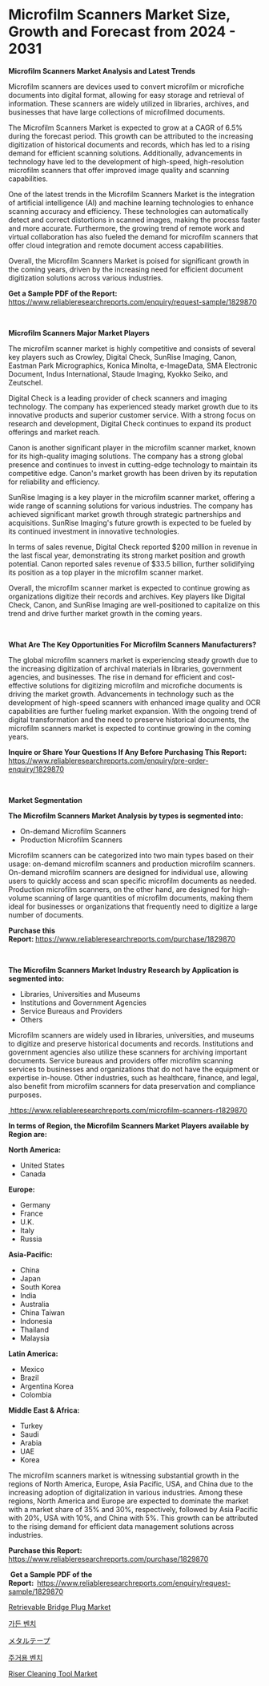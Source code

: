 <p><h1>Microfilm Scanners Market Size, Growth and Forecast from 2024 - 2031</h1></p><p><strong>Microfilm Scanners Market Analysis and Latest Trends</strong></p>
<p><p>Microfilm scanners are devices used to convert microfilm or microfiche documents into digital format, allowing for easy storage and retrieval of information. These scanners are widely utilized in libraries, archives, and businesses that have large collections of microfilmed documents.</p><p>The Microfilm Scanners Market is expected to grow at a CAGR of 6.5% during the forecast period. This growth can be attributed to the increasing digitization of historical documents and records, which has led to a rising demand for efficient scanning solutions. Additionally, advancements in technology have led to the development of high-speed, high-resolution microfilm scanners that offer improved image quality and scanning capabilities.</p><p>One of the latest trends in the Microfilm Scanners Market is the integration of artificial intelligence (AI) and machine learning technologies to enhance scanning accuracy and efficiency. These technologies can automatically detect and correct distortions in scanned images, making the process faster and more accurate. Furthermore, the growing trend of remote work and virtual collaboration has also fueled the demand for microfilm scanners that offer cloud integration and remote document access capabilities.</p><p>Overall, the Microfilm Scanners Market is poised for significant growth in the coming years, driven by the increasing need for efficient document digitization solutions across various industries.</p></p>
<p><strong>Get a Sample PDF of the Report:&nbsp;</strong> <a href="https://www.reliableresearchreports.com/enquiry/request-sample/1829870">https://www.reliableresearchreports.com/enquiry/request-sample/1829870</a></p>
<p>&nbsp;</p>
<p><strong>Microfilm Scanners Major Market Players</strong></p>
<p><p>The microfilm scanner market is highly competitive and consists of several key players such as Crowley, Digital Check, SunRise Imaging, Canon, Eastman Park Micrographics, Konica Minolta, e-ImageData, SMA Electronic Document, Indus International, Staude Imaging, Kyokko Seiko, and Zeutschel.</p><p>Digital Check is a leading provider of check scanners and imaging technology. The company has experienced steady market growth due to its innovative products and superior customer service. With a strong focus on research and development, Digital Check continues to expand its product offerings and market reach.</p><p>Canon is another significant player in the microfilm scanner market, known for its high-quality imaging solutions. The company has a strong global presence and continues to invest in cutting-edge technology to maintain its competitive edge. Canon's market growth has been driven by its reputation for reliability and efficiency.</p><p>SunRise Imaging is a key player in the microfilm scanner market, offering a wide range of scanning solutions for various industries. The company has achieved significant market growth through strategic partnerships and acquisitions. SunRise Imaging's future growth is expected to be fueled by its continued investment in innovative technologies.</p><p>In terms of sales revenue, Digital Check reported $200 million in revenue in the last fiscal year, demonstrating its strong market position and growth potential. Canon reported sales revenue of $33.5 billion, further solidifying its position as a top player in the microfilm scanner market.</p><p>Overall, the microfilm scanner market is expected to continue growing as organizations digitize their records and archives. Key players like Digital Check, Canon, and SunRise Imaging are well-positioned to capitalize on this trend and drive further market growth in the coming years.</p></p>
<p>&nbsp;</p>
<p><strong>What Are The Key Opportunities For Microfilm Scanners Manufacturers?</strong></p>
<p><p>The global microfilm scanners market is experiencing steady growth due to the increasing digitization of archival materials in libraries, government agencies, and businesses. The rise in demand for efficient and cost-effective solutions for digitizing microfilm and microfiche documents is driving the market growth. Advancements in technology such as the development of high-speed scanners with enhanced image quality and OCR capabilities are further fueling market expansion. With the ongoing trend of digital transformation and the need to preserve historical documents, the microfilm scanners market is expected to continue growing in the coming years.</p></p>
<p><strong>Inquire or Share Your Questions If Any Before Purchasing This Report:</strong> <a href="https://www.reliableresearchreports.com/enquiry/pre-order-enquiry/1829870">https://www.reliableresearchreports.com/enquiry/pre-order-enquiry/1829870</a></p>
<p>&nbsp;</p>
<p><strong>Market Segmentation</strong></p>
<p><strong>The Microfilm Scanners Market Analysis by types is segmented into:</strong></p>
<p><ul><li>On-demand Microfilm Scanners</li><li>Production Microfilm Scanners</li></ul></p>
<p><p>Microfilm scanners can be categorized into two main types based on their usage: on-demand microfilm scanners and production microfilm scanners. On-demand microfilm scanners are designed for individual use, allowing users to quickly access and scan specific microfilm documents as needed. Production microfilm scanners, on the other hand, are designed for high-volume scanning of large quantities of microfilm documents, making them ideal for businesses or organizations that frequently need to digitize a large number of documents.</p></p>
<p><strong>Purchase this Report:&nbsp;</strong><a href="https://www.reliableresearchreports.com/purchase/1829870">https://www.reliableresearchreports.com/purchase/1829870</a></p>
<p>&nbsp;</p>
<p><strong>The Microfilm Scanners Market Industry Research by Application is segmented into:</strong></p>
<p><ul><li>Libraries, Universities and Museums</li><li>Institutions and Government Agencies</li><li>Service Bureaus and Providers</li><li>Others</li></ul></p>
<p><p>Microfilm scanners are widely used in libraries, universities, and museums to digitize and preserve historical documents and records. Institutions and government agencies also utilize these scanners for archiving important documents. Service bureaus and providers offer microfilm scanning services to businesses and organizations that do not have the equipment or expertise in-house. Other industries, such as healthcare, finance, and legal, also benefit from microfilm scanners for data preservation and compliance purposes.</p></p>
<p><a href="https://www.reliableresearchreports.com/microfilm-scanners-r1829870">&nbsp;https://www.reliableresearchreports.com/microfilm-scanners-r1829870</a></p>
<p><strong>In terms of Region, the Microfilm Scanners Market Players available by Region are:</strong></p>
<p>
    <p> <strong> North America: </strong>
        <ul>
            <li>United States</li>
            <li>Canada</li>
        </ul>
        </p> 
    <p> <strong> Europe: </strong>
        <ul>
            <li>Germany</li>
            <li>France</li>
            <li>U.K.</li>
            <li>Italy</li>
            <li>Russia</li>
        </ul>
        </p> 
    <p> <strong> Asia-Pacific: </strong>
        <ul>
            <li>China</li>
            <li>Japan</li>
            <li>South Korea</li>
            <li>India</li>
            <li>Australia</li>
            <li>China Taiwan</li>
            <li>Indonesia</li>
            <li>Thailand</li>
            <li>Malaysia</li>
        </ul>
        </p> 
    <p> <strong> Latin America: </strong>
        <ul>
            <li>Mexico</li>
            <li>Brazil</li>
            <li>Argentina Korea</li>
            <li>Colombia</li>
        </ul>
        </p> 
    <p> <strong> Middle East & Africa: </strong>
        <ul>
            <li>Turkey</li>
            <li>Saudi</li>
            <li>Arabia</li>
            <li>UAE</li>
            <li>Korea</li>
        </ul>
    </p>
    </p>
<p><p>The microfilm scanners market is witnessing substantial growth in the regions of North America, Europe, Asia Pacific, USA, and China due to the increasing adoption of digitalization in various industries. Among these regions, North America and Europe are expected to dominate the market with a market share of 35% and 30%, respectively, followed by Asia Pacific with 20%, USA with 10%, and China with 5%. This growth can be attributed to the rising demand for efficient data management solutions across industries.</p></p>
<p><strong>Purchase this Report: </strong><a href="https://www.reliableresearchreports.com/purchase/1829870">https://www.reliableresearchreports.com/purchase/1829870</a></p>
<p>&nbsp;<strong>Get a Sample PDF of the Report:&nbsp;&nbsp;</strong><a href="https://www.reliableresearchreports.com/enquiry/request-sample/1829870">https://www.reliableresearchreports.com/enquiry/request-sample/1829870</a></p>
<p><strong></strong></p>
<p><p><a href="https://github.com/gdfhhhj/Market-Research-Report-List-4/blob/main/retrievable-bridge-plug-market.md">Retrievable Bridge Plug Market</a></p><p><a href="https://github.com/Tristiarton768456/Market-Research-Report-List-1/blob/main/928791234450.md">가든 벤치</a></p><p><a href="https://medium.com/@harmonybogan1944/%E3%83%A1%E3%82%BF%E3%83%AB%E3%83%86%E3%83%BC%E3%83%97%E5%B8%82%E5%A0%B4-2031%E5%B9%B4%E3%81%BE%E3%81%A7%E3%81%AE%E6%88%90%E5%8A%9F%E3%81%97%E3%81%9F%E3%83%93%E3%82%B8%E3%83%8D%E3%82%B9%E6%88%A6%E7%95%A5%E3%81%AE%E9%8D%B5%E3%82%92%E4%BA%88%E6%B8%AC-a3a4a6ce0ebe">メタルテープ</a></p><p><a href="https://github.com/vsoq0zknh59/Market-Research-Report-List-1/blob/main/920414134449.md">주거용 벤치</a></p><p><a href="https://github.com/julyju69/Market-Research-Report-List-3/blob/main/riser-cleaning-tool-market.md">Riser Cleaning Tool Market</a></p></p>